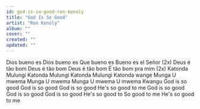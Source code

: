 ```yaml
---
id: god-is-so-good-ron-kenoly
title: "God Is So Good"
artist: "Ron Kenoly"
album: ""
cover: ""
created: ""
updated: ""
---
```


Dios bueno es
Dios bueno es
Que bueno es
Bueno es el Señor (2x)
Deus é tão bom
Deus é tão bom
Deus é tão bom
É tão bom pra mim (2x)
Katonda Mulungi
Katonda Mulungi
Katonda Mulungi
Katonda wange
Munga U mwema
Munga U mwema
Munga U mwema
U mwema Kwangu
God is so good
God is so good
God is so good
He's so good to me
God is so good
God is so good
God is so good
He's so good to
So good to me
He's so good to me